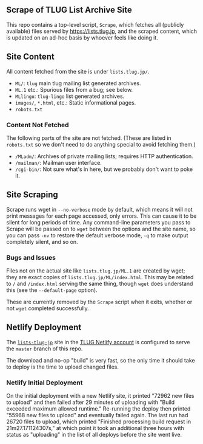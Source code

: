 Scrape of TLUG List Archive Site
--------------------------------

This repo contains a top-level script, `Scrape`, which fetches all
(publicly available) files served by <https://lists.tlug.jp>, and the
scraped content, which is updated on an ad-hoc basis by whoever feels
like doing it.


Site Content
------------

All content fetched from the site is under `lists.tlug.jp/`.

- `ML/`: `tlug` main tlug mailing list generated archives.
- `ML.1` etc.: Spurious files from a bug; see below.
- `MLlingo`: `tlug-lingo` list generated archives.
- `images/`, `*.html`, etc.: Static informational pages.
- `robots.txt`

### Content Not Fetched

The following parts of the site are not fetched. (These are listed in
`robots.txt` so we don't need to do anything special to avoid fetching
them.)

* `/MLadm/`: Archives of private mailing lists; requires HTTP authentication.
* `/mailman/`: Mailman user interface.
* `/cgi-bin/`: Not sure what's in here, but we probably don't want to poke it.


Site Scraping
-------------

Scrape runs wget in `--no-verbose` mode by default, which means it
will not print messages for each page accessed, only errors. This can
cause it to be silent for long periods of time. Any command-line
parameters you pass to Scrape will be passed on to `wget` between the
options and the site name, so you can pass `-nv` to restore the
default verbose mode, `-q` to make output completely silent, and so on.

### Bugs and Issues

Files not on the actual site like `lists.tlug.jp/ML.1` are created by
wget; they are exact copies of `lists.tlug.jp/ML/index.html`. This may
be related to `/` and `/index.html` serving the same thing, though
`wget` does understand this (see the `--default-page` option).

These are currently removed by the `Scrape` script when it exits,
whether or not `wget` completed successfully.


Netlify Deployment
------------------

The [`lists-tlug-jp`] site in the [TLUG Netlify account][netlify] is
configured to serve the `master` branch of this repo.

The download and no-op "build" is very fast, so the only time it
should take to deploy is the time to upload changed files.

### Netlify Initial Deployment

On the initial deployment with a new Netlify site, it printed "72962
new files to upload" and then failed after 29 minutes of uploading
with "Build exceeded maximum allowed runtime." Re-running the deploy
then printed "55968 new files to upload" and eventually failed again.
The last run had 26720 files to upload, which printed "Finished
processing build request in 21m27.171124307s," at which point it took
an additional three hours with status as "uploading" in the list of
all deploys before the site went live.



<!-------------------------------------------------------------------->
[netlify]: https://github.com/tlug/tlug.jp/blob/master/doc/hosting.md
[`lists-tlug-jp`]: https://lists-tlug-jp.netlify.com
